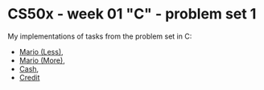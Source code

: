 # CS50x - week 01 "C" - problem set 1
My implementations of tasks from the problem set in C:
* [Mario (Less)](https://cs50.harvard.edu/x/2022/psets/1/mario/less/),
* [Mario (More)](https://cs50.harvard.edu/x/2022/psets/1/mario/more/),
* [Cash](https://cs50.harvard.edu/x/2022/psets/1/cash/),
* [Credit](https://cs50.harvard.edu/x/2022/psets/1/credit/)
